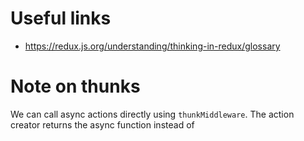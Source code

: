 # Useful links

- <https://redux.js.org/understanding/thinking-in-redux/glossary>

# Note on thunks

We can call async actions directly using ``thunkMiddleware``. The action creator returns the async function instead of 
